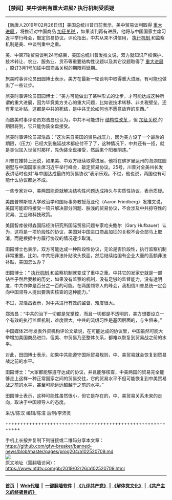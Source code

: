 ### 【禁闻】美中谈判有重大进展? 执行机制受质疑
------------------------

<div class="post_content">
 <p>
  【新唐人2019年02月26日讯】美国总统川普日前表示，美中贸易谈判取得
  <a href="https://www.ntdtv.com/gb/重大进展.htm">
   重大进展
  </a>
  ，将推迟对中国商品
  <a href="https://www.ntdtv.com/gb/加征关税.htm">
   加征关税
  </a>
  ，如果谈判再有进展，他将与中国国家主席习近平举行峰会，敲定贸易协议。评论指出，中共从来不讲信用，
  <a href="https://www.ntdtv.com/gb/执行机制.htm">
   执行机制
  </a>
  和监察机制是美、中谈判重中之重。
 </p>
 <p>
  美、中第7轮贸易谈判24号结束，美国总统川普发推文说，双方就知识产权保护、技术转让、农业、服务业、货币等重要结构性议题以及其它议题取得了
  <a href="https://www.ntdtv.com/gb/重大进展.htm">
   重大进展
  </a>
  ，原订3月1号加征中国商品关税的期限将延期。
 </p>
 <p>
  旅美时事评论员田园博士表示，美方在最新一轮谈判中取得重大进展，有可能也做出了一些让步。
 </p>
 <p>
  旅美时事评论员田园博士：“美方可能做出了某种形式的让步，才可能达成这种所谓的重大进展，因为毕竟美方关心的重大问题，比如说技术转移、非关税壁垒，还有非法补贴，这都是中共的死结，是中共无论如何也不愿意放弃的东西。”
 </p>
 <p>
  而旅美时事评论员郑浩昌也认为，中共不可能进行
  <a href="https://www.ntdtv.com/gb/结构性改革.htm">
   结构性改革
  </a>
  ，但
  <a href="https://www.ntdtv.com/gb/加征关税.htm">
   加征关税
  </a>
  的期限将到，它只能伪装全盘接受。
 </p>
 <p>
  旅美时事评论员郑浩昌：“这次来自美国的贸易战压力，因为美方设了一个最后的期限，（压力）已经大到拖延战术都应付不了了，这种情况下，中共还有一招，就是类似加入世贸时那样，先伪装全盘接受，然后来个阳奉阴违。”
 </p>
 <p>
  川普在推特上还说，如果美、中双方继续取得进展，他将在佛罗里达州的海湖庄园别墅与中国国家主席习近平举行峰会，敲定贸易协议。25号，川普对全美州长发表讲话时也对“与中国达成最终的贸易协议”表示乐观。不过，他也说，两国也有可能什么协议都达不成。
 </p>
 <p>
  一些专家对中、美两国能否就解决结构性问题达成持久与实质性协议，表示质疑。
 </p>
 <p>
  美国普林斯顿大学政治学和国际事务教授范亚伦（Aaron Friedberg）发推文说，美国可能即将接受一项只解决部分问题、肤浅的贸易协议，不会涉及中共掠夺性的贸易、工业和科技政策。
 </p>
 <p>
  美国智库彼得森国际经济研究所国际贸易问题专家哈夫鲍尔（Gary Hufbauer）认为，这将是一项阶段性的协议，美国对中国进口商品加征的关税不会全部马上取消，而是根据中方履行协议的情况逐步取消。
 </p>
 <p>
  田园博士也表示，双方可能达成一种阶段性协议，无论是否阶段性，执行监察机制非常重要。比如，中共把非法补贴改头换面，然后继续给国有企业大量的高额非法补贴，美国怎么办？
 </p>
 <p>
  田园博士：“
  <a href="https://www.ntdtv.com/gb/执行机制.htm">
   执行机制
  </a>
  和监察机制就变成了重中之重。中共它的发家史就是一部钻空子然后耍赖的历史，如果没有监察的机制，没有足够的监督能力，没有透明度，中共作弊是百分之一百的可能。在两国领导人的峰会，我相信川普总统一定会向中国领导人提出要落实核查的这种能力。”
 </p>
 <p>
  不过，郑浩昌表示，对中共进行有效的监督，难度很大。
 </p>
 <p>
  郑浩昌：“中共的治下一切都是党掌控，而且一切都是不透明的，美方想要设立一个有效的执行监督机制，难度很大。中共的流氓习性是基因层面的，与生俱来。”
 </p>
 <p>
  中国媒体25号发表外资机构评论文章说，在可能达成的协议里，中国虽然可能大举增加美国商品进口，但美、中贸易乃至整体关系，都难以恢复到贸易战之前的水平。
 </p>
 <p>
  对此，田园博士表示，如果中共能遵守国际贸易规则，中、美贸易就会恢复到贸易战之前的水平。
 </p>
 <p>
  田园博士：“大家都能够遵守达成的协议，并且能够核查，中美两国的贸易完全能够走上这样一种正常国家之间的贸易交往，它的贸易水平不但可能恢复到中美贸易战之前的水平，甚至可能远远超越于之前的水平。”
 </p>
 <p>
  田园博士表示，这种可能性虽然很小，但它是存在的，中、美贸易关系未来的走向，取决于中国领导人的态度。
 </p>
 <p>
  采访/陈汉 编辑/陈洁 后制/李沛灵
 </p>
 <p>
 </p>
 <div class="single_ad">
 </div>
</div>

+++++++++++++++++++++++++++++++++++++++++++++++++++++++++++<br/><br/>
手机上长按并复制下列链接或二维码分享本文章：<br/>
https://github.com/gfw-breaker/banned-news/blob/master/pages/prog204/a102520709.md <br/>
<a href='https://github.com/gfw-breaker/banned-news/blob/master/pages/prog204/a102520709.md'><img src='https://github.com/gfw-breaker/banned-news/blob/master/pages/prog204/a102520709.md.png'/></a> <br/>
原文地址（需翻墙访问）：https://www.ntdtv.com/gb/2019/02/26/a102520709.html


------------------------
#### [首页](https://github.com/gfw-breaker/banned-news/blob/master/README.md) &nbsp;|&nbsp; [Web代理](https://github.com/labour-camp/helloworld) &nbsp;|&nbsp; [一键翻墙软件](https://github.com/gfw-breaker/nogfw/blob/master/README.md) &nbsp;| [《九评共产党》](https://github.com/gfw-breaker/9ping.md/blob/master/README.md#九评之一评共产党是什么) | [《解体党文化》](https://github.com/gfw-breaker/jtdwh.md/blob/master/README.md) | [《共产主义的终极目的》](https://github.com/gfw-breaker/gczydzjmd.md/blob/master/README.md)

